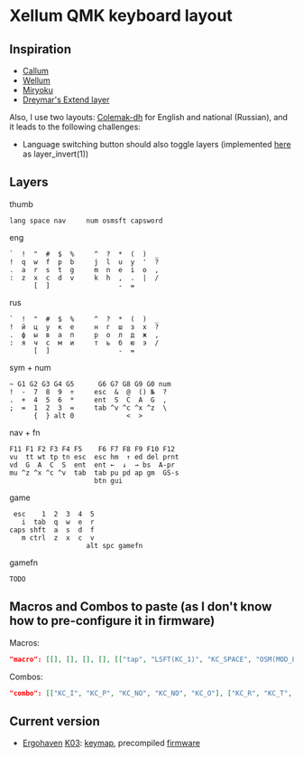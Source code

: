 # Xellum QMK keyboard layout

## Inspiration

- [Callum](https://github.com/callum-oakley/qmk_firmware/tree/master/users/callum)
- [Wellum](https://github.com/braindefender/wellum)
- [Miryoku](https://github.com/manna-harbour/miryoku)
- [Dreymar's Extend layer](https://dreymar.colemak.org/layers-extend.html)

Also, I use two layouts: [Colemak-dh](https://colemakmods.github.io/mod-dh/) for English and national (Russian), and it leads to the following challenges:

- Language switching button should also toggle layers (implemented [here](https://github.com/xelorr/xellum/blob/vial/keyboards/ergohaven/ergohaven_ruen.c#L20-L36) as layer_invert(1))

## Layers

thumb
```
lang space nav     num osmsft capsword
```

eng
```
`  !  "  #  $  %     ^  ?  *  (  )  _
!  q  w  f  p  b     j  l  u  y  '  ?
.  a  r  s  t  g     m  n  e  i  o  ,
:  z  x  c  d  v     k  h  ,  .  |  /
      [  ]                 -  =
```

rus
```
`  !  "  #  $  %     ^  ?  *  (  )  _
!  й  ц  у  к  е     н  г  ш  з  х  ?
.  ф  ы  в  а  п     р  о  л  д  ж  ,
:  я  ч  с  м  и     т  ь  б  ю  э  /
      [  ]                 -  =
```

sym + num
```
~ G1 G2 G3 G4 G5      G6 G7 G8 G9 G0 num
!  -  7  8  9  ÷     esc  &  @  () №  ?
.  +  4  5  6  *     ent  S  C  A  G  ,
;  =  1  2  3  =     tab ^v ^c ^x ^z  \
      {  } alt 0             <  >
```

nav + fn
```
F11 F1 F2 F3 F4 F5    F6 F7 F8 F9 F10 F12
vu  tt wt tp tn esc  esc hm  ↑ ed del prnt
vd  G  A  C  S  ent  ent ←  ↓  → bs  A-pr
mu ^z ^x ^c ^v  tab  tab pu pd ap gm  GS-s
                     btn gui
```

game
```
 esc    1  2  3  4  5
   i  tab  q  w  e  r
caps shft  a  s  d  f
   m ctrl  z  x  c  v
                   alt spc gamefn
```

gamefn
```
TODO
```

## Macros and Combos to paste (as I don't know how to pre-configure it in firmware)

Macros:
```json
"macro": [[], [], [], [], [["tap", "LSFT(KC_1)", "KC_SPACE", "OSM(MOD_LSFT)"]], [["tap", "USER20", "KC_SPACE", "OSM(MOD_LSFT)"]], [["tap", "USER16", "KC_SPACE"]], [["tap", "USER15", "KC_SPACE", "OSM(MOD_LSFT)"]], [["tap", "USER18", "KC_SPACE"]], [["text", " - "]], [["tap", "KC_LGUI"], ["delay", 200], ["text", "Terminal"], ["delay", 200], ["tap", "KC_ENTER"]], [["tap", "KC_LGUI"], ["delay", 200], ["text", "Files"], ["delay", 200], ["tap", "KC_ENTER"]], [["tap", "KC_LGUI"], ["delay", 200], ["text", "Sublime Text"], ["delay", 200], ["tap", "KC_ENTER"]], [["tap", "KC_LGUI"], ["delay", 200], ["text", "Browser"], ["delay", 200], ["tap", "KC_ENTER"]], [["tap", "KC_LGUI"], ["delay", 200], ["text", "Calculator"], ["delay", 200], ["tap", "KC_ENTER"]], [["tap", "KC_LGUI"], ["delay", 200], ["text", "Vial"], ["delay", 200], ["tap", "KC_ENTER"]], [["tap", "KC_LGUI"], ["delay", 200], ["text", "Outlook"], ["delay", 200], ["tap", "KC_ENTER"]], [["tap", "KC_LGUI"], ["delay", 200], ["text", "Telegram"], ["delay", 200], ["tap", "KC_ENTER"]], [["tap", "KC_LGUI"], ["delay", 200], ["text", "Excel"], ["delay", 200], ["tap", "KC_ENTER"]], [["tap", "KC_LGUI"], ["delay", 200], ["text", "Visual Studio Code"], ["delay", 200], ["tap", "KC_ENTER"]], [["tap", "LGUI(KC_R)"], ["delay", 500], ["text", "shutdown -s -f -t 00"], ["delay", 100], ["tap", "KC_ENTER"]], [["tap", "LGUI(KC_R)"], ["delay", 500], ["text", "shutdown -r -f -t 00"], ["delay", 100], ["tap", "KC_ENTER"]], [], [], [], [], [], [], [], [["text", "https://monkeytype.com/"], ["tap", "KC_ENTER"]], [], [], [], [], [], [], [], [], [], [], [], [], [], [], [], [], [], [], [], [], [], [], [], [], [], [], [], [], [], [], [], [], [], [], [], [], [], [], [], [], [], [], [], [], [], [], [], [], [], [], [], [], [], [], [], [], [], [], [], [], [], [], [], [], [], [], [], [], [], [], [], [], [], [], [], [], [], [], []]
```

Combos:
```json
"combo": [["KC_I", "KC_P", "KC_NO", "KC_NO", "KC_O"], ["KC_R", "KC_T", "KC_NO", "KC_NO", "KC_GRAVE"], ["KC_M", "KC_COMMA", "KC_NO", "KC_NO", "KC_RBRACKET"], ["KC_NO", "KC_NO", "KC_NO", "KC_NO", "KC_NO"], ["KC_NO", "KC_NO", "KC_NO", "KC_NO", "KC_NO"], ["KC_NO", "KC_NO", "KC_NO", "KC_NO", "KC_NO"], ["KC_NO", "KC_NO", "KC_NO", "KC_NO", "KC_NO"], ["KC_NO", "KC_NO", "KC_NO", "KC_NO", "KC_NO"], ["KC_NO", "KC_NO", "KC_NO", "KC_NO", "KC_NO"], ["KC_NO", "KC_NO", "KC_NO", "KC_NO", "KC_NO"], ["KC_NO", "KC_NO", "KC_NO", "KC_NO", "KC_NO"], ["KC_NO", "KC_NO", "KC_NO", "KC_NO", "KC_NO"], ["KC_NO", "KC_NO", "KC_NO", "KC_NO", "KC_NO"], ["KC_NO", "KC_NO", "KC_NO", "KC_NO", "KC_NO"], ["KC_NO", "KC_NO", "KC_NO", "KC_NO", "KC_NO"], ["KC_NO", "KC_NO", "KC_NO", "KC_NO", "KC_NO"], ["KC_NO", "KC_NO", "KC_NO", "KC_NO", "KC_NO"], ["KC_NO", "KC_NO", "KC_NO", "KC_NO", "KC_NO"], ["KC_NO", "KC_NO", "KC_NO", "KC_NO", "KC_NO"], ["KC_NO", "KC_NO", "KC_NO", "KC_NO", "KC_NO"], ["KC_NO", "KC_NO", "KC_NO", "KC_NO", "KC_NO"], ["KC_NO", "KC_NO", "KC_NO", "KC_NO", "KC_NO"], ["KC_NO", "KC_NO", "KC_NO", "KC_NO", "KC_NO"], ["KC_NO", "KC_NO", "KC_NO", "KC_NO", "KC_NO"], ["KC_NO", "KC_NO", "KC_NO", "KC_NO", "KC_NO"], ["KC_NO", "KC_NO", "KC_NO", "KC_NO", "KC_NO"], ["KC_NO", "KC_NO", "KC_NO", "KC_NO", "KC_NO"], ["KC_NO", "KC_NO", "KC_NO", "KC_NO", "KC_NO"], ["KC_NO", "KC_NO", "KC_NO", "KC_NO", "KC_NO"], ["KC_NO", "KC_NO", "KC_NO", "KC_NO", "KC_NO"], ["KC_NO", "KC_NO", "KC_NO", "KC_NO", "KC_NO"], ["KC_NO", "KC_NO", "KC_NO", "KC_NO", "KC_NO"]]
```

## Current version

- [Ergohaven](https://ergohaven.xyz/) [K03](https://ergohaven.xyz/k03): [keymap](./keyboards/ergohaven/k03/keymaps/xellum/keymap.c), precompiled [firmware](https://github.com/XelorR/xellum/releases/download/latest/ergohaven_k03_xellum.uf2)
